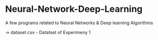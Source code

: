 # Neural-Network-Deep-Learning
A few programs related to Neural Networks &amp; Deep learning Algorithms


-> dataset.csv - Datatset of Experimeny 1
